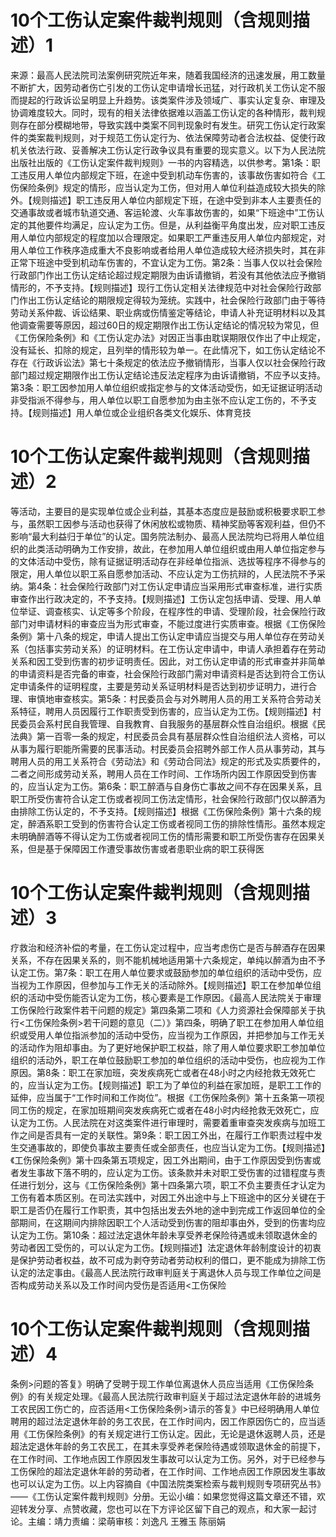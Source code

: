 # 10个工伤认定案件裁判规则（含规则描述）1

来源：最高人民法院司法案例研究院近年来，随着我国经济的迅速发展，用工数量不断扩大，因劳动者伤亡引发的工伤认定申请增长迅猛，对行政机关工伤认定不服而提起的行政诉讼呈明显上升趋势。该类案件涉及领域广、事实认定复杂、审理及协调难度较大。同时，现有的相关法律依据难以涵盖工伤认定的各种情形，裁判规则存在部分模糊地带，导致实践中类案不同判现象时有发生。研究工伤认定行政案件的类案裁判规则，对于规范工伤认定行为、依法保障劳动者合法权益、促使行政机关依法行政、妥善解决工伤认定行政争议具有重要的现实意义。以下为人民法院出版社出版的《工伤认定案件裁判规则》一书的内容精选，以供参考。第1条：职工违反用人单位内部规定下班，在途中受到机动车伤害的，该事故伤害如符合《工伤保险条例》规定的情形，应当认定为工伤，但对用人单位利益造成较大损失的除外。【规则描述】职工违反用人单位内部规定下班，在途中受到非本人主要责任的交通事故或者城市轨道交通、客运轮渡、火车事故伤害的，如果“下班途中”工伤认定的其他要件均满足，应认定为工伤。但是，从利益衡平角度出发，应对职工违反用人单位内部规定的程度加以合理限定。如果职工严重违反用人单位内部规定，对用人单位工作秩序造成重大不良影响或者给用人单位造成较大经济损失时，其在非正常下班途中受到机动车伤害的，不宜认定为工伤。第2条：当事人仅以社会保险行政部门作出工伤认定结论超过规定期限为由诉请撤销，若没有其他依法应予撤销情形的，不予支持。【规则描述】现行工伤认定相关法律规范中对社会保险行政部门作出工伤认定结论的期限规定得较为笼统。实践中，社会保险行政部门由于等待劳动关系仲裁、诉讼结果、职业病或伤情鉴定等结论，申请人补充证明材料以及其他调查需要等原因，超过60日的规定期限作出工伤认定结论的情况较为常见，但《工伤保险条例》和《工伤认定办法》对因正当事由耽误期限仅作出了中止规定，没有延长、扣除的规定，且列举的情形较为单一。在此情况下，如工伤认定结论不存在《行政诉讼法》第七十条规定的依法应予撤销情形，当事人仅以社会保险行政部门超过规定期限作出工伤认定结论违反法定程序为由诉请撤销，不应予以支持。第3条：职工因参加用人单位组织或指定参与的文体活动受伤，如无证据证明活动非受指派不得参与，用人单位以职工自愿参加为由主张不应认定工伤的，不予支持。【规则描述】用人单位或企业组织各类文化娱乐、体育竞技

# 10个工伤认定案件裁判规则（含规则描述）2

等活动，主要目的是实现单位或企业利益，其基本态度应是鼓励或积极要求职工参与，虽然职工因参与活动也获得了休闲放松或物质、精神奖励等客观利益，但仍不影响“最大利益归于单位”的认定。国务院法制办、最高人民法院均已将用人单位组织的此类活动明确为工作安排，故此，在参加用人单位组织或由用人单位指定参与的文体活动中受伤，除有证据证明活动存在非经单位指派、选拔等程序不得参与的限定，用人单位以职工系自愿参加活动、不应认定为工伤抗辩的，人民法院不予采纳。第4条：社会保险行政部门对工伤认定申请应当采用形式审查标准，进行实质审查作出行政决定的，不予支持。【规则描述】工伤认定包括申请、受理、用人单位举证、调查核实、认定等多个阶段，在程序性的申请、受理阶段，社会保险行政部门对申请材料的审查应当为形式审查，不能过度进行实质审查。根据《工伤保险条例》第十八条的规定，申请人提出工伤认定申请应当提交与用人单位存在劳动关系（包括事实劳动关系）的证明材料。在工伤认定申请中，申请人承担着存在劳动关系和因工受到伤害的初步证明责任。因此，对工伤认定申请的形式审查并非简单的申请资料是否完备的审查，社会保险行政部门需对申请资料是否达到符合工伤认定申请条件的证明程度，主要是劳动关系证明材料是否达到初步证明力，进行合理、审慎地审查核实。第5条：村民委员会与对外聘用人员的用工关系符合劳动关系特征，聘用人员因履行工作职责受到伤害的，应当认定为工伤。【规则描述】村民委员会系村民自我管理、自我教育、自我服务的基层群众性自治组织。根据《民法典》第一百零一条的规定，村民委员会具有基层群众性自治组织法人资格，可以从事为履行职能所需要的民事活动。村民委员会招聘外部工作人员从事劳动，其与聘用人员的用工关系符合《劳动法》和《劳动合同法》规定的形式及实质要件的，二者之间形成劳动关系，聘用人员在工作时间、工作场所内因工作原因受到伤害的，应当认定为工伤。第6条：职工醉酒与自身伤亡事故之间不存在因果关系，且职工所受伤害符合认定工伤或者视同工伤法定情形，社会保险行政部门仅以醉酒为由排除工伤认定的，不予支持。【规则描述】根据《工伤保险条例》第十六条的规定，醉酒系职工受到的伤害符合认定工伤或者视同工伤的排除性情形。虽然本规定未明确醉酒等不得认定为工伤或者视同工伤的情形需要和职工所受伤害存在因果关系，但是基于保障因工作遭受事故伤害或者患职业病的职工获得医

# 10个工伤认定案件裁判规则（含规则描述）3

疗救治和经济补偿的考量，在工伤认定过程中，应当考虑伤亡是否与醉酒存在因果关系，不存在因果关系的，则不能机械地适用第十六条规定，单纯以醉酒为由不予认定工伤。第7条：职工在用人单位要求或鼓励参加的单位组织的活动中受伤，应当视为工作原因，但参加与工作无关的活动除外。【规则描述】职工在参加单位组织的活动中受伤能否认定为工伤，核心要素是工作原因。《最高人民法院关于审理工伤保险行政案件若干问题的规定》第四条第二项和《人力资源社会保障部关于执行<工伤保险条例>若干问题的意见（二）》第四条，明确了职工在参加用人单位组织或受用人单位指派参加的活动中受伤，应当视为工作原因，并把参加与工作无关的活动作为阻却事由。为了更好地保护职工权益，除了用人单位要求职工参加单位组织的活动外，职工在单位鼓励职工参加的单位组织的活动中受伤，也应视为工作原因。第8条：职工在家加班，突发疾病死亡或者在48小时之内经抢救无效死亡的，应当认定为工伤。【规则描述】职工为了单位的利益在家加班，是职工工作的延伸，应当属于“工作时间和工作岗位”。根据《工伤保险条例》第十五条第一项视同工伤的规定，在家加班期间突发疾病死亡或者在48小时内经抢救无效死亡，应认定为工伤。人民法院在对这类案件进行审理时，需要着重审查突发疾病与加班工作之间是否具有一定的关联性。第9条：职工因工外出，在履行工作职责过程中发生交通事故的，即使负事故主要责任或全部责任，也应当认定为工伤。【规则描述】《工伤保险条例》第十四条第五项规定，因工外出期间，由于工作原因受到伤害或者发生事故下落不明的，应认定为工伤。该条款并未对职工受伤害的过错程度与责任进行划分，这与《工伤保险条例》第十四条第六项，职工不负主要责任才认定为工伤有着本质区别。在司法实践中，对因工外出途中与上下班途中的区分关键在于职工是否仍在履行工作职责，其中包括出发去外地的途中到完成工作返回单位的全部期间，在这期间内排除因职工个人活动受到伤害的阻却事由外，受到的伤害均应认定为工伤。第10条：超过法定退休年龄未享受养老保险待遇或未领取退休金的劳动者因工受伤的，可以认定为工伤。【规则描述】法定退休年龄制度设计的初衷是保护劳动者权益，故不可成为剥夺劳动者劳动权利的借口，更不能成为排除工伤认定的法定事由。《最高人民法院行政审判庭关于离退休人员与现工作单位之间是否构成劳动关系以及工作时间内受伤是否适用<工伤保险

# 10个工伤认定案件裁判规则（含规则描述）4

条例>问题的答复》明确了受聘于现工作单位离退休人员应当适用《工伤保险条例》的有关规定处理。《最高人民法院行政审判庭关于超过法定退休年龄的进城务工农民因工伤亡的，应否适用<工伤保险条例>请示的答复》中已经明确用人单位聘用的超过法定退休年龄的务工农民，在工作时间内，因工作原因伤亡的，应当适用《工伤保险条例》的有关规定进行工伤认定。因此，无论是退休返聘人员，还是超法定退休年龄的务工农民工，在其未享受养老保险待遇或领取退休金的前提下，在工作时间、工作地点因工作原因发生事故可以认定为工伤。另外，对于已经参与工伤保险的超法定退休年龄的劳动者，在工作时间、工作地点因工作原因发生事故也可以认定为工伤。以上内容摘自《中国法院类案检索与裁判规则专项研究丛书》——《工伤认定案件裁判规则》分册。无讼小编：如果您觉得这篇文章还不错，欢迎转发分享、点赞收藏，您也可以在下方评论区留下自己的观点，和大家一起讨论。主编：靖力责编：梁萌审核：刘逸凡 王雅玉 陈丽娟

